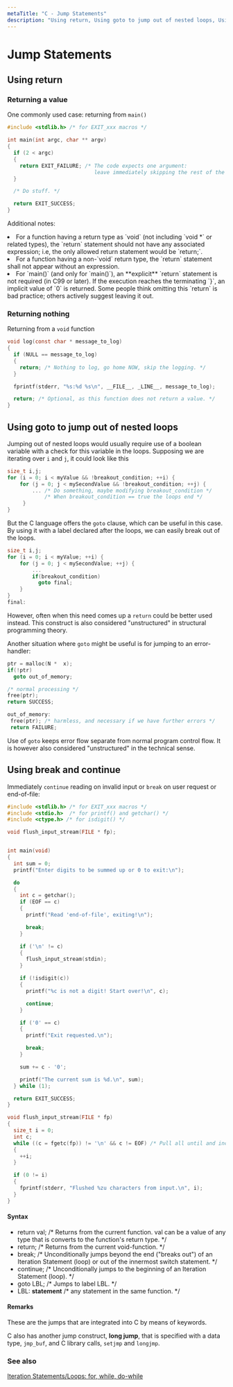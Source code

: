```yaml
---
metaTitle: "C - Jump Statements"
description: "Using return, Using goto to jump out of nested loops, Using break and continue"
---
```


# Jump Statements



## Using return


### Returning a value

One commonly used case: returning from `main()`

```c
#include <stdlib.h> /* for EXIT_xxx macros */

int main(int argc, char ** argv)
{
  if (2 < argc)
  {
    return EXIT_FAILURE; /* The code expects one argument: 
                            leave immediately skipping the rest of the function's code */
  }

  /* Do stuff. */

  return EXIT_SUCCESS;
}

```

Additional notes:

<li>
For a function having a return type as `void` (not including `void *` or related types), the `return` statement should not have any associated expression; i.e, the only allowed return statement would be `return;`.
</li>
<li>
For a function having a non-`void` return type, the `return` statement shall not appear without an expression.
</li>
<li>
For `main()` (and only for `main()`), an **explicit** `return` statement is not required (in C99 or later). If the execution reaches the terminating `}`, an implicit value of `0` is returned.  Some people think omitting this `return` is bad practice; others actively suggest leaving it out.
</li>

### Returning nothing

Returning from a `void` function

```c
void log(const char * message_to_log)
{
  if (NULL == message_to_log)
  {
    return; /* Nothing to log, go home NOW, skip the logging. */
  }

  fprintf(stderr, "%s:%d %s\n", __FILE__, _LINE__, message_to_log);

  return; /* Optional, as this function does not return a value. */
}

```



## Using goto to jump out of nested loops


Jumping out of nested loops would usually require use of a boolean variable with a check for this variable in the loops. Supposing we are iterating over `i` and `j`, it could look like this

```c
size_t i,j;
for (i = 0; i < myValue && !breakout_condition; ++i) {
    for (j = 0; j < mySecondValue && !breakout_condition; ++j) {
        ... /* Do something, maybe modifying breakout_condition */
            /* When breakout_condition == true the loops end */
     }
}   

```

But the C language offers the `goto` clause, which can be useful in this case. By using it with a label declared after the loops, we can easily break out of the loops.

```c
size_t i,j;
for (i = 0; i < myValue; ++i) {
    for (j = 0; j < mySecondValue; ++j) {
        ...
        if(breakout_condition) 
          goto final;
    }
}
final:

```

However, often when this need comes up a `return` could be better used instead. This construct is also considered "unstructured" in structural programming theory.

Another situation where `goto` might be useful is for jumping to an error-handler:

```c
ptr = malloc(N *  x);
if(!ptr)
  goto out_of_memory;

/* normal processing */
free(ptr);
return SUCCESS;

out_of_memory:
 free(ptr); /* harmless, and necessary if we have further errors */
 return FAILURE;

```

Use of `goto` keeps error flow separate from normal program control flow. It is however also considered "unstructured" in the technical sense.



## Using break and continue


Immediately `continue` reading on invalid input or `break` on user request or end-of-file:

```c
#include <stdlib.h> /* for EXIT_xxx macros */
#include <stdio.h>  /* for printf() and getchar() */
#include <ctype.h> /* for isdigit() */

void flush_input_stream(FILE * fp);


int main(void)
{
  int sum = 0;
  printf("Enter digits to be summed up or 0 to exit:\n");

  do
  {
    int c = getchar();
    if (EOF == c)
    {
      printf("Read 'end-of-file', exiting!\n");

      break;
    }

    if ('\n' != c)
    {
      flush_input_stream(stdin);
    }

    if (!isdigit(c))
    {
      printf("%c is not a digit! Start over!\n", c);

      continue;
    }

    if ('0' == c)
    {
      printf("Exit requested.\n");

      break;
    }

    sum += c - '0';

    printf("The current sum is %d.\n", sum);
  } while (1);

  return EXIT_SUCCESS;
}

void flush_input_stream(FILE * fp)
{
  size_t i = 0;
  int c;
  while ((c = fgetc(fp)) != '\n' && c != EOF) /* Pull all until and including the next new-line. */
  {
    ++i;
  }

  if (0 != i)
  {
    fprintf(stderr, "Flushed %zu characters from input.\n", i);
  }
}

```



#### Syntax


- return val; /* Returns from the current function. val can be a value of any type that is converts to the function's return type. */
- return; /* Returns from the current void-function.  */
- break; /* Unconditionally jumps beyond the end ("breaks out") of an Iteration Statement (loop) or out of the innermost switch statement. */
- continue; /* Unconditionally jumps to the beginning of an Iteration Statement (loop).  */
- goto LBL; /* Jumps to label LBL. */
- LBL:      **statement** /* any statement in the same function. */



#### Remarks


These are the jumps that are integrated into C by means of keywords.

C also has another jump construct, **long jump**, that is specified with a data type, `jmp_buf`, and C library calls, `setjmp` and `longjmp`.

### See also

[Iteration Statements/Loops: for, while, do-while](http://stackoverflow.com/documentation/c/5151/iteration-statements-loops-for-while-do-while#t=201608200831273762608)


